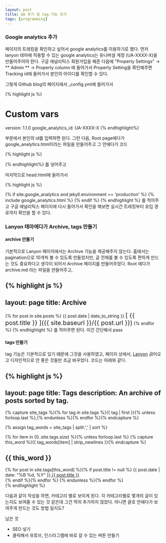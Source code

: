 ```yaml
---
layout: post
title: GA 추가 및 tag 기능 추가
tags: [programming]
---
```


### Google analytics 추가
 페이지의 트레킹을 확인하고 싶어서 google analytics를 이용하기로 했다. 먼저 lanyon 테마에 적용할 수 있는 google analytics는 유니버셜 계정 (UA-XXXX-X)을 만들어주어야 한다.
 구글 애널리틱스 회원가입을 해준 다음에 "Property Settings" -> ** Admin ** -> Property column 에 들어가서 Property Setting을 확인해주면 Tracking id에 들어가서 본인의 아이디를 확인할 수 있다.

 그렇게 Github blog의 페이지에서 _config.yml에 들어가서 
 
{% highlight js %}
# Custom vars
version:             1.1.0
google_analytics_id: UA-XXXX-X 
 {% endhighlight%}

 부분에서 본인의 id를 입력하면 된다.
 그런 다음, Root page에다가 google_analytics.html이라는 파일을 만들어주고 그 안에다가 코드
 

{% highlight js %}
 <!-- Global site tag (gtag.js) - Google Analytics -->
<script async src="https://www.googletagmanager.com/gtag/js?id=UA-210364189-1"></script>
<script>
  window.dataLayer = window.dataLayer || [];
  function gtag(){dataLayer.push(arguments);}
  gtag('js', new Date());

  gtag('config', 'UA-210364189-1');
</script>
{% endhighlight%}
를 넣어주고 

마지막으로 head.html에 들어가서 

{% highlight js %}
  <!--Google analytics-->
  {% if site.google_analytics and jekyll.environment == 'production' %}
    {% include google_analytics.html %}
  {% endif %}
{% endhighlight %}
를 적어주고 구글 애널리틱스 페이지에 다시 들어가서 확인을 해보면 실시간 트레킹부터 유입 경로까지 확인을 할 수 있다.


### Lanyon 테마에다가 Archive, tags 만들기
#### archive 만들기
기본적으로 Lanyon 페이지에서는 Archive 기능을 제공해주지 않는다. 홈에서는 pagination으로 10개씩 볼 수 있도록 만들었지만,
글 전체를 볼 수 있도록 편하게 만드는 것도 중요하다고 생각이 되어서 Archive 페이지를 만들어주었다.
Root 에다가 archive.md 라는 파일을 만들어주고,

{% highlight js %}
---
layout: page
title: Archive
---

<!-- Search posts -->

{% for post in site.posts %}
  {{ post.date | date_to_string }}
  <span style="font-size:20px;"> [ {{ post.title }} ]({{ site.baseurl }}/{{ post.url }})</span>
{% endfor %}
{% endhighlight %}
를 적어주면 된다. 이건 간단해서 pass

#### tags 만들기
tag 기능은 기본적으로 있기 떄문에 그것을 사용하였고, 페이지 상에서, [Lanyon]() 긁어오고 디자인적으로 안 좋은 것들만 조금 바꾸었다. 코드는 아래와 같다.

{% highlight js %}
---
layout: page
title: Tags
description: An archive of posts sorted by tag.
---

{% capture site_tags %}{% for tag in site.tags %}{{ tag | first }}{% unless forloop.last %},{% endunless %}{% endfor %}{% endcapture %}
<!-- site_tags: {{ site_tags }} -->
{% assign tag_words = site_tags | split:',' | sort %}
<!-- tag_words: {{ tag_words }} -->

<div id="tags">
  {% for item in (0..site.tags.size) %}{% unless forloop.last %}
    {% capture this_word %}{{ tag_words[item] | strip_newlines }}{% endcapture %}
  <h2 id="{{ this_word | cgi_escape }}">{{ this_word }}</h2>
  <span class="posts">
    {% for post in site.tags[this_word] %}{% if post.title != null %}
    <span itemscope><span class="entry-date"><time datetime="{{ post.date | date_to_xmlschema }}" itemprop="datePublished">{{ post.date | date: "%B %d, %Y" }}</time></span><a href="{{ post.url }}">
    {{ post.title }}</a></span>
    <br>
    {% endif %}{% endfor %}
  </span>
  {% endunless %}{% endfor %}
</div>
{% endhighlight %}

다음과 같이 작성을 하면, 카테고리 별로 보이게 된다. 각 카테고리별로 몇개의 글이 있는지도 보여줄 수 있는 것 같은데 그건 딱히 추가하지 않았다. 아니면 괄호 안에다가 보여주게 만드는 것도 방법 일지도?

남은 것
* SEO 넣기
* 클릭해서 유튜브, 인스타그램에 바로 갈 수 있는 버튼 만들기